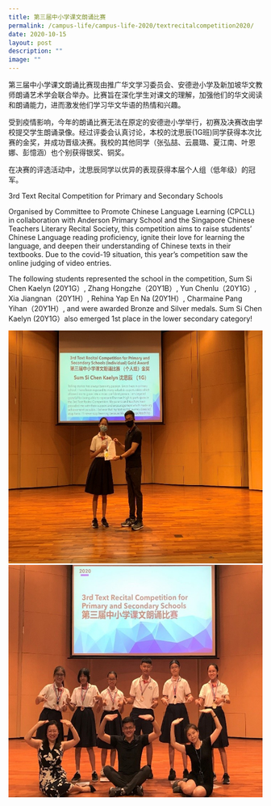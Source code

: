 ```yaml
---
title: 第三届中小学课文朗诵比赛
permalink: /campus-life/campus-life-2020/textrecitalcompetition2020/
date: 2020-10-15
layout: post
description: ""
image: ""
---
```

第三届中小学课文朗诵比赛现由推广华文学习委员会、安德逊小学及新加坡华文教师朗诵艺术学会联合举办。比赛旨在深化学生对课文的理解，加强他们的华文阅读和朗诵能力，进而激发他们学习华文华语的热情和兴趣。

受到疫情影响，今年的朗诵比赛无法在原定的安德逊小学举行，初赛及决赛改由学校提交学生朗诵录像。经过评委会认真讨论，本校的沈思辰(1G班)同学获得本次比赛的金奖，并成功晋级决赛。我校的其他同学（张弘喆、云晨璐、夏江南、叶恩娜、彭憶涵）也个别获得银奖、铜奖。

在决赛的评选活动中，沈思辰同学以优异的表现获得本届个人组（低年级）的冠军。

3rd Text Recital Competition for Primary and Secondary Schools

Organised by Committee to Promote Chinese Language Learning (CPCLL) in collaboration with Anderson Primary School and the Singapore Chinese Teachers Literary Recital Society, this competition aims to raise students’ Chinese Language reading proficiency, ignite their love for learning the language, and deepen their understanding of Chinese texts in their textbooks. Due to the covid-19 situation, this year’s competition saw the online judging of video entries.

The following students represented the school in the competition, Sum Si Chen Kaelyn (20Y1G）, Zhang Hongzhe（20Y1B）, Yun Chenlu（20Y1G）, Xia Jiangnan（20Y1H）, Rehina Yap En Na (20Y1H）, Charmaine Pang Yihan（20Y1H）, and were awarded Bronze and Silver medals. Sum Si Chen Kaelyn (20Y1G）also emerged 1st place in the lower secondary category!

![](/images/a11.jpg)
![](/images/a22.jpg)